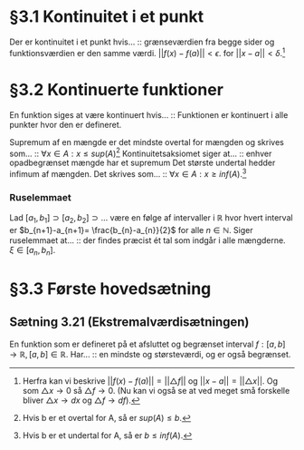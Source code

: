 # §3.1 Kontinuitet i et punkt
Der er kontinuitet i et punkt hvis... :: grænseværdien fra begge sider og funktionsværdien er den samme værdi. $||f(x)-f(a)||< \epsilon$. for $||x-a||< \delta$.[^1]

# §3.2 Kontinuerte funktioner
En funktion siges at være kontinuert hvis... :: Funktionen er kontinuert i alle punkter hvor den er defineret. 

Supremum af en mængde er det mindste overtal for mængden og skrives som... :: $\forall x \in A: x \leq sup(A)$[^2]
Kontinuitetsaksiomet siger at... :: enhver opadbegrænset mængde har et supremum
Det største undertal hedder infimum af mængden. Det skrives som... :: $\forall x \in A: x \geq inf(A)$.[^3]

### Ruselemmaet
Lad $[a_{1},b_{1}]\supset [a_{2},b_{2}]\supset...$ være en følge af intervaller i $\mathbb{R}$ hvor hvert interval er $b_{n+1}-a_{n+1}= \frac{b_{n}-a_{n}}{2}$ for alle $n \in \mathbb{N}$. Siger ruselemmaet at... :: der findes præcist ét tal som indgår i alle mængderne. $\xi \in [a_{n},b_{n}]$.

# §3.3 Første hovedsætning
## Sætning 3.21 (Ekstremalværdisætningen)
En funktion som er defineret på et afsluttet og begrænset interval $f:[a,b]\to \mathbb{R}, [a,b]\in \mathbb{R}$. Har... :: en mindste og størsteværdi, og er også begrænset.





[^1]: Herfra kan vi beskrive $||f(x)-f(a)|| = ||\triangle f||$ og $||x-a||=||\triangle x||$. Og som $\triangle x \to 0$ så $\triangle f \to 0$. (Nu kan vi også se at ved meget små forskelle bliver $\triangle x \to  dx$ og $\triangle f \to df$).
[^2]: Hvis b er et overtal for A, så er $sup(A)\leq b$.
[^3]: Hvis b er et undertal for A, så er $b \leq inf(A)$.